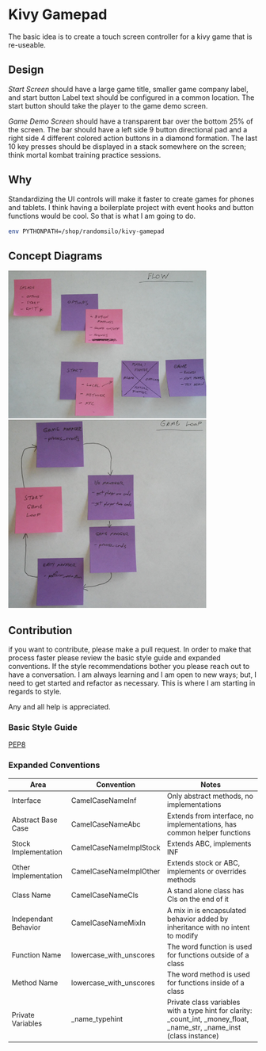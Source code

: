 # Kivy Gamepad

The basic idea is to create a touch screen controller for a kivy game that is re-useable.

## Design

*Start Screen* should have a large game title, smaller game company label, and start button
Label text should be configured in a common location.
The start button should take the player to the game demo screen.

*Game Demo Screen* should have a transparent bar over the bottom 25% of the screen.
The bar should have a left side 9 button directional pad and a right side 4 different colored action buttons in a diamond formation.
The last 10 key presses should be displayed in a stack somewhere on the screen; think mortal kombat training practice sessions.

## Why

Standardizing the UI controls will make it faster to create games for phones and tablets.
I think having a boilerplate project with event hooks and button functions would be cool.
So that is what I am going to do.

```bash
env PYTHONPATH=/shop/randomsilo/kivy-gamepad
```

## Concept Diagrams

![Basic Flow](./images/flow_w400.png)
![Game Loop](./images/game_loop_w400.png)


## Contribution

if you want to contribute, please make a pull request.
In order to make that process faster please review the basic style guide and expanded conventions.
If the style recommendations bother you please reach out to have a conversation.
I am always learning and I am open to new ways; but, I need to get started and refactor as necessary.
This is where I am starting in regards to style.

Any and all help is appreciated.

### Basic Style Guide

[PEP8](https://www.python.org/dev/peps/pep-0008/)

### Expanded Conventions

Area  | Convention | Notes
--- | --- | ---
Interface            | CamelCaseNameInf | Only abstract methods, no implementations
Abstract Base Case   | CamelCaseNameAbc | Extends from interface, no implementations, has common helper functions
Stock Implementation | CamelCaseNameImplStock | Extends ABC, implements INF
Other Implementation | CamelCaseNameImplOther | Extends stock or ABC, implements or overrides methods
Class Name           | CamelCaseNameCls | A stand alone class has Cls on the end of it
Independant Behavior | CamelCaseNameMixIn | A mix in is encapsulated behavior added by inheritance with no intent to modify
Function Name        | lowercase_with_unscores | The word function is used for functions outside of a class
Method Name          | lowercase_with_unscores | The word method is used for functions inside of a class
Private Variables    | _name_typehint | Private class variables with a type hint for clarity: _count_int, _money_float, _name_str, _name_inst (class instance)

